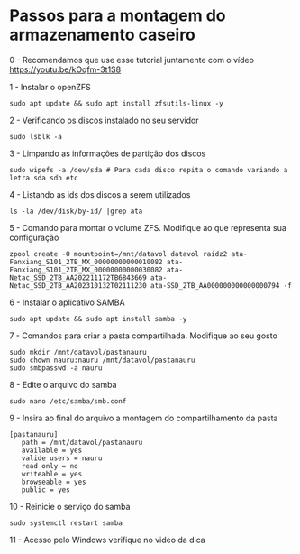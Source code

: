 # Passos para a montagem do armazenamento caseiro #

0 - Recomendamos que use esse tutorial juntamente com o vídeo  https://youtu.be/kOqfm-3t1S8 

1 - Instalar o openZFS
```
sudo apt update && sudo apt install zfsutils-linux -y
```
2 - Verificando os discos instalado no seu servidor
```
sudo lsblk -a
```
3 - Limpando as informações de partição dos discos
```
sudo wipefs -a /dev/sda # Para cada disco repita o comando variando a letra sda sdb etc
```
4 - Listando as ids dos discos a serem utilizados
```
ls -la /dev/disk/by-id/ |grep ata
```
5 - Comando para montar o volume ZFS. Modifique ao que representa sua configuração
```
zpool create -O mountpoint=/mnt/datavol datavol raidz2 ata-Fanxiang_S101_2TB_MX_00000000000010082 ata-Fanxiang_S101_2TB_MX_00000000000030082 ata-Netac_SSD_2TB_AA202211172TB6843669 ata-Netac_SSD_2TB_AA202310132T02111230 ata-SSD_2TB_AA000000000000000794 -f
```
6 - Instalar o aplicativo SAMBA
```
sudo apt update && sudo apt install samba -y
```
7 - Comandos para criar a pasta compartilhada. Modifique ao seu gosto
```
sudo mkdir /mnt/datavol/pastanauru
sudo chown nauru:nauru /mnt/datavol/pastanauru
sudo smbpasswd -a nauru
```
8 - Edite o arquivo do samba
```
sudo nano /etc/samba/smb.conf
```
9 - Insira ao final do arquivo a montagem do compartilhamento da pasta
```
[pastanauru]
   path = /mnt/datavol/pastanauru
   available = yes
   valide users = nauru
   read only = no
   writeable = yes
   browseable = yes
   public = yes
```
10 - Reinicie o serviço do samba
```
sudo systemctl restart samba
```
11 - Acesso pelo Windows verifique no video da dica

